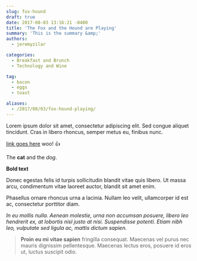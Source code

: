 ```yaml
---
slug: fox-hound
draft: true
date: 2017-08-03 13:16:21 -0400
title: 'The Fox and the Hound are Playing'
summary: 'This is the summary &amp;'
authors:
  - jeremyzilar

categories:
  - Breakfast and Brunch
  - Technology and Wine

tag:
  - bacon
  - eggs
  - toast

aliases:
  - /2017/08/03/fox-hound-playing/
---
```


Lorem ipsum dolor sit amet, consectetur adipiscing elit. Sed congue aliquet tincidunt. Cras in libero rhoncus, semper metus eu, finibus nunc.

[link goes here](http://purple.com) woo! 👍

The **cat** and the _dog_.

**Bold text**

Donec egestas felis id turpis sollicitudin blandit vitae quis libero. Ut massa arcu, condimentum vitae laoreet auctor, blandit sit amet enim.

Phasellus ornare rhoncus urna a lacinia. Nullam leo velit, ullamcorper id est ac, consectetur porttitor diam.

_In eu mollis nulla. Aenean molestie, urna non accumsan posuere, libero leo hendrerit ex, at lobortis nisl justo at nisi. Suspendisse potenti. Etiam nibh leo, vulputate sed ligula ac, mattis dictum sapien._

> **Proin eu mi vitae sapien** fringilla consequat. Maecenas vel purus nec mauris dignissim pellentesque. Maecenas lectus eros, posuere id eros ut, luctus suscipit odio.
